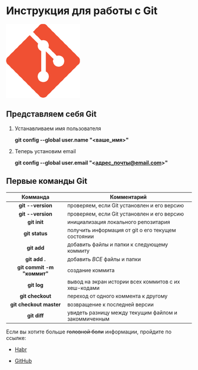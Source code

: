 # Инструкция для работы с Git
![alt-текст](18133.png "Логотип Git")

## Представляем себя Git

1. Устанавливаем имя пользователя

    **git config --global user.name "<ваше_имя>"**
2. Теперь установим email

    **git config --global user.email "<адрес_почты@email.com>"**

## Первые команды Git
Комманда | Комментарий 
:------:|------
**git --version**|проверяем, если Git установлен и его версию
**git --version** |проверяем, если Git установлен и его версию
**git init** | инициализация локального репозитария
 **git status** | получить информация от git о его текущем состоянии
 **git add** | добавить файлы и папки к следующему коммиту
 **git add .** | добавить *ВСЕ* файлы и папки
 **git commit -m "коммит"** | создание коммита
**git log** | вывод на экран истории всех коммитов с их хеш-кодами
**git checkout** | переход от одного коммента к другому
**git checkout master** | возвращение к последней версии
 **git diff** | увидеть разницу между текущим файлом и закоммиченным

Если вы хотите больше ~~головной боли~~ информации, пройдите по ссылке: 
* [Habr](https://github.com/sandino/Markdown-Cheatsheet#images)

* [GitHub](https://github.com/sandino/Markdown-Cheatsheet#images)